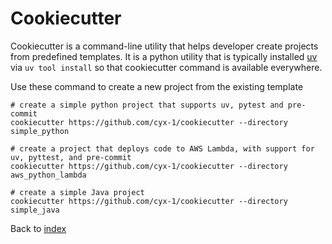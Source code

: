 # Cookiecutter

Cookiecutter is a command-line utility that helps developer create projects from predefined templates. 
It is a python utility that is typically installed [uv](uv.md) via ```uv tool install``` so that cookiecutter command is available everywhere. 

Use these command to create a new project from the existing template

```
# create a simple python project that supports uv, pytest and pre-commit
cookiecutter https://github.com/cyx-1/cookiecutter --directory simple_python

# create a project that deploys code to AWS Lambda, with support for uv, pyttest, and pre-commit
cookiecutter https://github.com/cyx-1/cookiecutter --directory aws_python_lambda

# create a simple Java project
cookiecutter https://github.com/cyx-1/cookiecutter --directory simple_java

```

Back to [index](index.md)